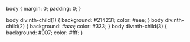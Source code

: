 body {
  margin: 0;
  padding: 0;
}

body div:nth-child(1) {
  background: #214231;
  color: #eee;
}
body div:nth-child(2) {
  background: #aaa;
  color: #333;
}
body div:nth-child(3) {
  background: #007;
  color: #fff;
}
